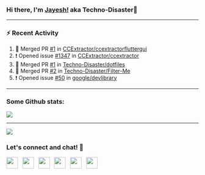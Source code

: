 ### Hi there, I'm [Jayesh!](https://technodisaster.wtf) aka Techno-Disaster👋


---

### :zap: Recent Activity

<!--START_SECTION:activity-->
1. 🎉 Merged PR [#1](https://github.com//CCExtractor/ccextractorfluttergui/pull/1) in [CCExtractor/ccextractorfluttergui](https://github.com//CCExtractor/ccextractorfluttergui)
2. ❗️ Opened issue [#1347](https://github.com//CCExtractor/ccextractor/issues/1347) in [CCExtractor/ccextractor](https://github.com//CCExtractor/ccextractor)
3. 🎉 Merged PR [#1](https://github.com//Techno-Disaster/dotfiles/pull/1) in [Techno-Disaster/dotfiles](https://github.com//Techno-Disaster/dotfiles)
4. 🎉 Merged PR [#2](https://github.com//Techno-Disaster/Filter-Me/pull/2) in [Techno-Disaster/Filter-Me](https://github.com//Techno-Disaster/Filter-Me)
5. ❗️ Opened issue [#50](https://github.com//google/devlibrary/issues/50) in [google/devlibrary](https://github.com//google/devlibrary)
<!--END_SECTION:activity-->

---

### Some Github stats:

<a href="https://github.com/anuraghazra/github-readme-stats">
  <img align="center" src="https://github-readme-stats.vercel.app/api?username=Techno-Disaster&include_all_commits=false&count_private=true&show_icons=true&icon_color=f3437a&bg_color=30,f2ffe6,e6ffff" />
</a>

---

![](https://komarev.com/ghpvc/?username=Techno-Disaster)


### Let's connect and chat! :incoming_envelope:

<p>
 <a href="https://gitlab.com/Techno-Disaster"><img height="30" src="https://img.shields.io/badge/gitlab-FCA121.svg??&style=for-the-badge&logo=gitlab"></a>&nbsp;&nbsp;
<a href="https://twitter.com/techno_disaster"><img height="30" src="https://img.shields.io/badge/twitter-%231DA1F2.svg?&style=for-the-badge&logo=twitter&logoColor=white"></a>&nbsp;&nbsp;
<a href="https://www.instagram.com/techno_disaster"><img height="30" src="https://img.shields.io/badge/instagram-C13584.svg?&style=for-the-badge&logo=instagram&logoColor=white"></a>&nbsp;&nbsp;
<a href="mailto:nirvejayesh@gmail.com"><img height="30" src="https://img.shields.io/badge/gmail-c14438?&style=for-the-badge&logo=gmail&logoColor=white"></a>&nbsp;&nbsp;
<a href="https://t.me/techno_disaster"><img height="30" src="https://img.shields.io/badge/telegram-blue?&style=for-the-badge&logo=telegram&logoColor=white" /></a>&nbsp;&nbsp;
<a href="https://www.linkedin.com/in/techno-disaster/"><img height="30" src="https://img.shields.io/badge/linkedin-blue.svg?&style=for-the-badge&logo=linkedin&logoColor=white"></a>&nbsp;&nbsp;

</p>
